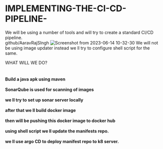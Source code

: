 # IMPLEMENTING-THE-CI-CD-PIPELINE-
We will be using a number of tools and will try to create a standard CI/CD pipeline.
<br>
github/AaravRajSIngh
![Screenshot from 2023-06-14 10-32-30](https://github.com/AaravRajSIngh/IMPLEMENTING-THE-CI-CD-PIPELINE-/assets/67210617/0fe6392f-dfe6-4c9e-82d6-f5b4fe955430)
We will not be using image updater instead we ll try to configure shell script for the same.



WHAT WILL WE DO?
<br>
<h4>
<br>Build a java apk using maven<br><br>
SonarQube is used for scanning of images<br><br>
we ll try to set up sonar server locally<br><br>
after that we ll build docker image<br><br>
then will be pushing this docker image to docker hub<br><br>
using shell script we ll update the manifests repo.<br><br>
we ll use argo CD to deploy manifest repo to k8 server.
</h4>
